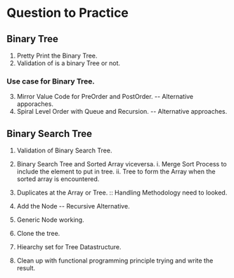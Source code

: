 # Question to Practice

## Binary Tree

1. Pretty Print the Binary Tree.
2. Validation of is a binary Tree or not.

### Use case for Binary Tree.

3. Mirror Value Code for PreOrder and PostOrder. -- Alternative apporaches.
4. Spiral Level Order with Queue and Recursion. -- Alternative approaches.

## Binary Search Tree

1. Validation of Binary Search Tree.
2. Binary Search Tree and Sorted Array viceversa.
   i. Merge Sort Process to include the element to put in tree.
   ii. Tree to form the Array when the sorted array is encountered.

3. Duplicates at the Array or Tree. :: Handling Methodology need to looked.

4. Add the Node -- Recursive Alternative.

5. Generic Node working.

6. Clone the tree.

7. Hiearchy set for Tree Datastructure.

8. Clean up with functional programming principle trying and write the result.
